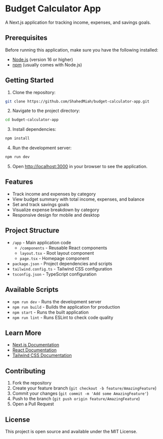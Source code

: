 # Budget Calculator App

A Next.js application for tracking income, expenses, and savings goals.

## Prerequisites

Before running this application, make sure you have the following installed:
- [Node.js](https://nodejs.org/) (version 16 or higher)
- [npm](https://www.npmjs.com/) (usually comes with Node.js)

## Getting Started

1. Clone the repository:
```bash
git clone https://github.com/ShahedMiah/budget-calculator-app.git
```

2. Navigate to the project directory:
```bash
cd budget-calculator-app
```

3. Install dependencies:
```bash
npm install
```

4. Run the development server:
```bash
npm run dev
```

5. Open [http://localhost:3000](http://localhost:3000) in your browser to see the application.

## Features

- Track income and expenses by category
- View budget summary with total income, expenses, and balance
- Set and track savings goals
- Visualize expense breakdown by category
- Responsive design for mobile and desktop

## Project Structure

- `/app` - Main application code
  - `/components` - Reusable React components
  - `layout.tsx` - Root layout component
  - `page.tsx` - Homepage component
- `package.json` - Project dependencies and scripts
- `tailwind.config.ts` - Tailwind CSS configuration
- `tsconfig.json` - TypeScript configuration

## Available Scripts

- `npm run dev` - Runs the development server
- `npm run build` - Builds the application for production
- `npm start` - Runs the built application
- `npm run lint` - Runs ESLint to check code quality

## Learn More

- [Next.js Documentation](https://nextjs.org/docs)
- [React Documentation](https://reactjs.org/)
- [Tailwind CSS Documentation](https://tailwindcss.com/docs)

## Contributing

1. Fork the repository
2. Create your feature branch (`git checkout -b feature/AmazingFeature`)
3. Commit your changes (`git commit -m 'Add some AmazingFeature'`)
4. Push to the branch (`git push origin feature/AmazingFeature`)
5. Open a Pull Request

## License

This project is open source and available under the MIT License.